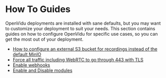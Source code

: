# How To Guides

OpenVidu deployments are installed with sane defaults, but you may want to customize your deployment to suit your needs. This section contains guides on how to configure OpenVidu for specific use cases, so you can get the most out of your deployment.

- [How to configure an external S3 bucket for recordings instead of the default MinIO](./external-s3.md)
- [Force all traffic including WebRTC to go through 443 with TLS](./force-443-tls.md)
- [Enable webhooks](./enable-webhooks.md)
- [Enable and Disable modules](./enable-disable-modules.md)
